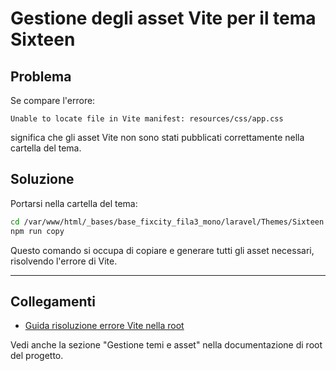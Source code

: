 # Gestione degli asset Vite per il tema Sixteen

## Problema
Se compare l'errore:

```
Unable to locate file in Vite manifest: resources/css/app.css
```

significa che gli asset Vite non sono stati pubblicati correttamente nella cartella del tema.

## Soluzione
Portarsi nella cartella del tema:

```bash
cd /var/www/html/_bases/base_fixcity_fila3_mono/laravel/Themes/Sixteen
npm run copy
```

Questo comando si occupa di copiare e generare tutti gli asset necessari, risolvendo l'errore di Vite.

---

## Collegamenti
- [Guida risoluzione errore Vite nella root](../../../docs/modules/cms.md)

Vedi anche la sezione "Gestione temi e asset" nella documentazione di root del progetto.
